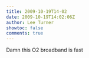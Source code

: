```yaml
---
title: 2009-10-19T14-02
date: 2009-10-19T14:02:06Z
author: Lee Turner
showtoc: false
comments: true
---
```


Damn this O2 broadband is fast

